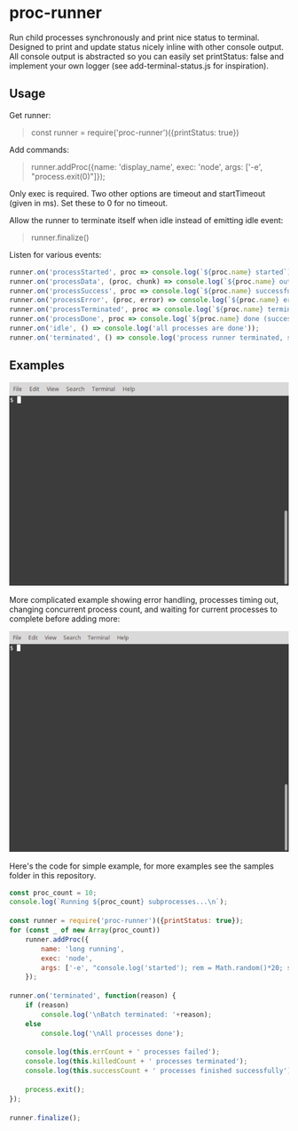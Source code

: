 # proc-runner

Run child processes synchronously and print nice status to terminal. Designed to print and update status nicely inline with other console output. All console output is abstracted so you can easily set printStatus: false and implement your own logger (see add-terminal-status.js for inspiration). 

## Usage

Get runner:

> const runner = require('proc-runner')({printStatus: true})

Add commands:

> runner.addProc({name: 'display_name', exec: 'node', args: ['-e', "process.exit(0)"]});

Only exec is required. Two other options are timeout and startTimeout (given in ms). Set these to 0 for no timeout.

Allow the runner to terminate itself when idle instead of emitting idle event:

> runner.finalize()

Listen for various events:

```javascript
runner.on('processStarted', proc => console.log(`${proc.name} started`));
runner.on('processData', (proc, chunk) => console.log(`${proc.name} output: ${chunk}`));
runner.on('processSuccess', proc => console.log(`${proc.name} successfully completed`));
runner.on('processError', (proc, error) => console.log(`${proc.name} error: ${error}`));
runner.on('processTerminated', proc => console.log(`${proc.name} terminated`));
runner.on('processDone', proc => console.log(`${proc.name} done (successful or otherwise)`));
runner.on('idle', () => console.log('all processes are done'));
runner.on('terminated', () => console.log('process runner terminated, stopping processes'));
``` 

## Examples

![simple example](samples/simple.gif "Simple Example")

More complicated example showing error handling, processes timing out, changing concurrent process count, and waiting for current processes to complete before adding more: 

![other example](samples/test.gif "Other Example")

Here's the code for simple example, for more examples see the samples folder in this repository.

```javascript
const proc_count = 10;
console.log(`Running ${proc_count} subprocesses...\n`);

const runner = require('proc-runner')({printStatus: true});
for (const _ of new Array(proc_count))
    runner.addProc({
        name: 'long running',
        exec: 'node',
        args: ['-e', "console.log('started'); rem = Math.random()*20; setInterval(() => {console.log('remaining: '+(rem=rem-0.1).toFixed(1)+'s'); rem>0 || process.exit()}, 100);"]
    });

runner.on('terminated', function(reason) {
    if (reason)
        console.log('\nBatch terminated: '+reason);
    else
        console.log('\nAll processes done');

    console.log(this.errCount + ' processes failed');
    console.log(this.killedCount + ' processes terminated');
    console.log(this.successCount + ' processes finished successfully');

    process.exit();
});

runner.finalize();
```

